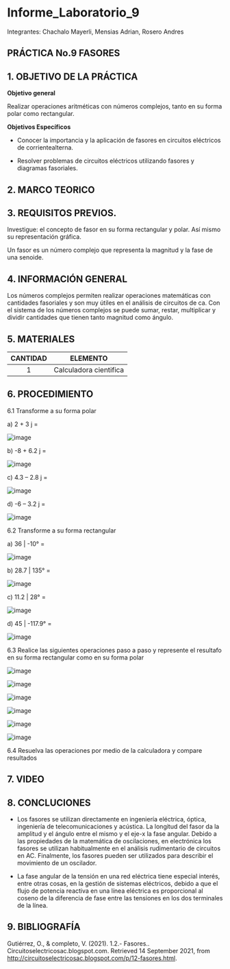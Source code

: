 # Informe_Laboratorio_9

Integrantes: Chachalo Mayerli, Mensias Adrian, Rosero Andres

## **PRÁCTICA No.9 FASORES**

## 1.  OBJETIVO DE LA PRÁCTICA

**Objetivo general**

Realizar operaciones aritméticas con números complejos, tanto en su forma polar como rectangular.

**Objetivos Específicos**

- Conocer la importancia y la aplicación de fasores en circuitos eléctricos de corrientealterna.

- Resolver problemas de circuitos eléctricos utilizando fasores y diagramas fasoriales.

## 2.  MARCO TEORICO


## 3. REQUISITOS PREVIOS.

Investigue: el concepto de fasor en su forma rectangular y polar. Así mismo su representación gráfica.

Un fasor es un número complejo que representa la magnitud y la fase de una senoide.


## 4. INFORMACIÓN GENERAL

Los números complejos permiten realizar operaciones matemáticas con cantidades fasoriales y son muy útiles en el análisis de circuitos de ca. Con el sistema de los números complejos se puede sumar, restar, multiplicar y dividir cantidades que tienen tanto magnitud como ángulo.

## 5. MATERIALES

| CANTIDAD | ELEMENTO | 
|   :---:  |   :---:  |
|     1    | Calculadora cientifica |

## 6. PROCEDIMIENTO 

6.1 Transforme a su forma polar 

a) 2 + 3 j =

![image](https://user-images.githubusercontent.com/85126275/133256675-c322ec46-f0c4-4908-ae5e-599948dc02bd.png)

b) -8 + 6.2 j =

![image](https://user-images.githubusercontent.com/85126275/133256701-b1a1ee50-e014-4d02-b7d0-737be0fa9100.png)

c) 4.3 – 2.8 j =

![image](https://user-images.githubusercontent.com/85126275/133256856-4d9d94c5-ef85-40b3-955b-56987356ab04.png)

d) -6 – 3.2 j =

![image](https://user-images.githubusercontent.com/85126275/133256876-acd616f9-6323-4510-b265-707beb4e4217.png)

6.2 Transforme a su forma rectangular 

a) 36 | -10° =

![image](https://user-images.githubusercontent.com/75383758/133254205-dfa1a8ba-0276-4c12-af94-ea5812e0d9f7.png)

b) 28.7 | 135° =

![image](https://user-images.githubusercontent.com/75383758/133254381-a1b921b3-1255-4665-923e-a2a23ce660d8.png)

c) 11.2 | 28° =

![image](https://user-images.githubusercontent.com/75383758/133254613-4848216c-1eab-465c-b5c8-6b6f3e89814d.png)

d) 45 | -117.9° =

![image](https://user-images.githubusercontent.com/75383758/133254774-b0f4673c-9cf4-4f1e-8bb5-8963ae639bc7.png)

6.3 Realice las siguientes operaciones paso a paso y represente el resultafo en su forma rectangular como en su forma polar 

![image](https://user-images.githubusercontent.com/85126275/133110929-2445a2d9-6879-442a-adfe-e2688d51b3f2.png)

![image](https://user-images.githubusercontent.com/85126275/133177843-352014b0-0ac1-404a-9442-7a82801f4af9.png)

![image](https://user-images.githubusercontent.com/85126275/132699458-e85e098f-268a-4d7b-a146-8357ebb91e5e.png)

![image](https://user-images.githubusercontent.com/85126275/133178306-32a810e1-f84e-4fe9-921f-51a99f447401.png)

![image](https://user-images.githubusercontent.com/85126275/132699525-fe88fe5b-adc7-4255-8d3b-91be1c599603.png)

![image](https://user-images.githubusercontent.com/85126275/133178517-2def1ff2-1db9-4d5c-bccb-a797991c5a01.png)

6.4 Resuelva las operaciones por medio de la calculadora y compare resultados 


## 7.  VIDEO

## 8.  CONCLUCIONES

- Los fasores se utilizan directamente en ingeniería eléctrica, óptica, ingeniería de telecomunicaciones y acústica. La longitud del fasor da la amplitud y el ángulo entre el mismo y el eje-x la fase angular. Debido a las propiedades de la matemática de oscilaciones, en electrónica los fasores se utilizan habitualmente en el análisis rudimentario de circuitos en AC. Finalmente, los fasores pueden ser utilizados para describir el movimiento de un oscilador.

- La fase angular de la tensión en una red eléctrica tiene especial interés, entre otras cosas, en la gestión de sistemas eléctricos, debido a que el flujo de potencia reactiva en una línea eléctrica es proporcional al coseno de la diferencia de fase entre las tensiones en los dos terminales de la línea.

## 9.  BIBLIOGRAFÍA

Gutiérrez, O., & completo, V. (2021). 1.2.- Fasores.. Circuitoselectricosac.blogspot.com. Retrieved 14 September 2021, from http://circuitoselectricosac.blogspot.com/p/12-fasores.html.

